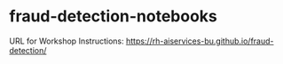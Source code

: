 # fraud-detection-notebooks

URL for Workshop Instructions: <https://rh-aiservices-bu.github.io/fraud-detection/>
